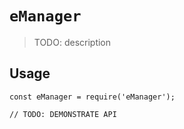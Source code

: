 # `eManager`

> TODO: description

## Usage

```
const eManager = require('eManager');

// TODO: DEMONSTRATE API
```

